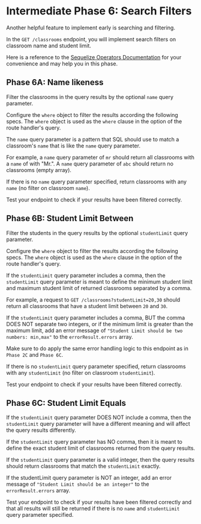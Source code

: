 # Intermediate Phase 6: Search Filters

Another helpful feature to implement early is searching and filtering.

In the `GET /classrooms` endpoint, you will implement search filters on
classroom name and student limit.

Here is a reference to the [Sequelize Operators Documentation][op-docs] for
your convenience and may help you in this phase.

## Phase 6A: Name likeness

Filter the classrooms in the query results by the optional `name` query
parameter.

Configure the `where` object to filter the results according the following
specs. The `where` object is used as the `where` clause in the option of the
route handler's query.

The `name` query parameter is a pattern that SQL should use to match a
classroom's `name` that is like the `name` query parameter.

For example, a `name` query parameter of `mr` should return all
classrooms with a `name` of with "Mr.". A `name` query parameter of `abc`
should return no classrooms (empty array).

If there is no `name` query parameter specified, return classrooms with
any `name` (no filter on classroom `name`).

Test your endpoint to check if your results have been filtered correctly.

## Phase 6B: Student Limit Between

Filter the students in the query results by the optional `studentLimit` query
parameter.

Configure the `where` object to filter the results according the following
specs. The `where` object is used as the `where` clause in the option of the
route handler's query.

If the `studentLimit` query parameter includes a comma, then the `studentLimit`
query parameter is meant to define the minimum student limit and maximum
student limit of returned classrooms separated by a comma.

For example, a request to `GET /classrooms?studentLimit=20,30` should return all
classrooms that have a student limit between `20` and `30`.

If the `studentLimit` query parameter includes a comma, BUT the comma DOES NOT
separate two integers, or if the minimum limit is greater than the maximum
limit, add an error message of `"Student Limit should be two numbers: min,max"`
to the `errorResult.errors` array.

Make sure to do apply the same error handling logic to this endpoint as in
`Phase 2C` and `Phase 6C`.

If there is no `studentLimit` query parameter specified, return classrooms with
any `studentLimit` (no filter on classroom `studentLimit`).

Test your endpoint to check if your results have been filtered correctly.

## Phase 6C: Student Limit Equals

If the `studentLimit` query parameter DOES NOT include a comma, then the
`studentLimit` query parameter will have a different meaning and will affect the
query results differently.

If the `studentLimit` query parameter has NO comma, then it is meant to define
the exact student limit of classrooms returned from the query results.

If the `studentLimit` query parameter is a valid integer, then the query results
should return classrooms that match the `studentLimit` exactly.

If the studentLimit query parameter is NOT an integer, add an error message of
`"Student Limit should be an integer"` to the `errorResult.errors` array.

Test your endpoint to check if your results have been filtered correctly and
that all results will still be returned if there is no `name` and `studentLimit`
query parameter specified.

[op-docs]: https://sequelize.org/v5/manual/querying.html